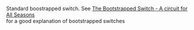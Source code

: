 
Standard boostrapped switch. See [The Bootstrapped Switch - A circuit for All
Seasons](https://ieeexplore.ieee.org/document/7258484)  
for a good explanation of bootstrapped switches
